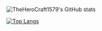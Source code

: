 ![TheHeroCraft1579's GitHub stats](https://github-readme-stats.vercel.app/api?username=TheHeroCraft1579&theme=gradient)

[![Top Langs](https://github-readme-stats.vercel.app/api/top-langs/?username=TheHeroCraft1579&theme=gradient)](https://github.com/anuraghazra/github-readme-stats)

